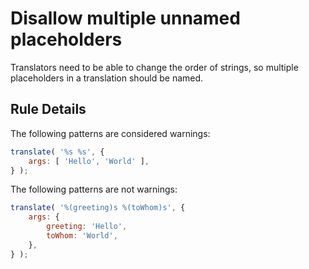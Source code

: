 # Disallow multiple unnamed placeholders

Translators need to be able to change the order of strings, so multiple placeholders in a translation should be named.

## Rule Details

The following patterns are considered warnings:

```js
translate( '%s %s', {
	args: [ 'Hello', 'World' ],
} );
```

The following patterns are not warnings:

```js
translate( '%(greeting)s %(toWhom)s', {
	args: {
		greeting: 'Hello',
		toWhom: 'World',
	},
} );
```
